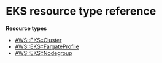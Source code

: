 # EKS resource type reference<a name="AWS_EKS"></a>

**Resource types**
+ [AWS::EKS::Cluster](aws-resource-eks-cluster.md)
+ [AWS::EKS::FargateProfile](aws-resource-eks-fargateprofile.md)
+ [AWS::EKS::Nodegroup](aws-resource-eks-nodegroup.md)